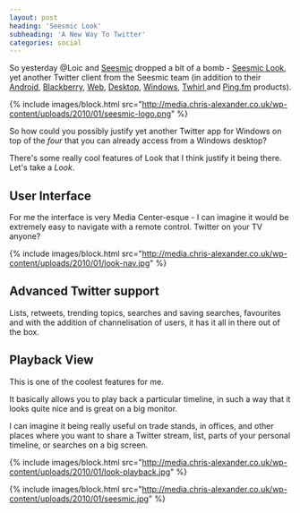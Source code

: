 ```yaml
---
layout: post
heading: 'Seesmic Look'
subheading: 'A New Way To Twitter'
categories: social
---
```


So yesterday @Loic and [Seesmic](http://seesmic.com) dropped a bit of a bomb - [Seesmic Look](http://seesmic.com/seesmic_desktop/look/), yet another Twitter client from the Seesmic team (in addition to their [Android](http://seesmic.com/seesmic_mobile/android/), [Blackberry](http://seesmic.com/seesmic_mobile/blackberry/), [Web](http://seesmic.com/app), [Desktop](http://seesmic.com/seesmic_desktop/air/), [Windows](http://seesmic.com/seesmic_desktop/windows/), [Twhirl ](http://www.twhirl.org/)and [Ping.fm](http://blog.seesmic.com/2010/01/weve-acquired-pingfm-get-ready-to-update-50-social-networks-from-seesmic.html) products).

{% include images/block.html src="http://media.chris-alexander.co.uk/wp-content/uploads/2010/01/seesmic-logo.png" %}

So how could you possibly justify yet another Twitter app for Windows on top of the *four* that you can already access from a Windows desktop?

There's some really cool features of Look that I think justify it being there. Let's take a *Look*.

## User Interface

For me the interface is very Media Center-esque - I can imagine it would be extremely easy to navigate with a remote control. Twitter on your TV anyone?

{% include images/block.html src="http://media.chris-alexander.co.uk/wp-content/uploads/2010/01/look-nav.jpg" %}

## Advanced Twitter support

Lists, retweets, trending topics, searches and saving searches, favourites and with the addition of channelisation of users, it has it all in there out of the box.

## Playback View

This is one of the coolest features for me.

It basically allows you to play back a particular timeline, in such a way that it looks quite nice and is great on a big monitor.

I can imagine it being really useful on trade stands, in offices, and other places where you want to share a Twitter stream, list, parts of your personal timeline, or searches on a big screen.

{% include images/block.html src="http://media.chris-alexander.co.uk/wp-content/uploads/2010/01/look-playback.jpg" %}

{% include images/block.html src="http://media.chris-alexander.co.uk/wp-content/uploads/2010/01/seesmic.jpg" %}
